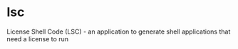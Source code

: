 # lsc
License Shell Code (LSC) - an application to generate shell applications that need a license to run
